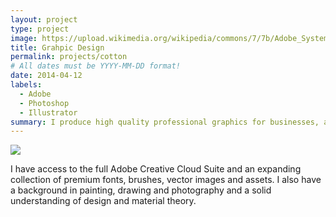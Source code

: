 ```yaml
---
layout: project
type: project
image: https://upload.wikimedia.org/wikipedia/commons/7/7b/Adobe_Systems_logo_and_wordmark.svg
title: Grahpic Design
permalink: projects/cotton
# All dates must be YYYY-MM-DD format!
date: 2014-04-12
labels:
  - Adobe
  - Photoshop
  - Illustrator
summary: I produce high quality professional graphics for businesses, artists and DJ's.
---
```


<img class="ui image" src="{{ site.baseurl }}/images/cotton-header.png">

I have access to the full Adobe Creative Cloud Suite and an expanding collection of premium fonts, brushes, vector images and assets. I also have a background in painting, drawing and photography and a solid understanding of design and material theory.

